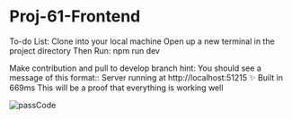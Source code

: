# Proj-61-Frontend


To-do List: Clone into your local machine Open up a new terminal in the project directory Then Run: npm run dev


Make contribution and pull to develop branch
hint: You should see a message of this format:: Server running at http://localhost:51215 ✨ Built in 669ms
This will be a proof that everything is working well 

![passCode](https://user-images.githubusercontent.com/52868184/180834619-586ae16d-f50a-4122-b298-f0058d770a61.png)
